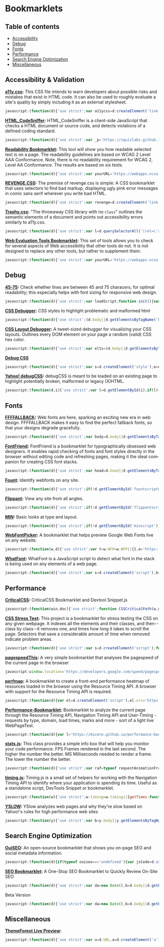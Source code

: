 # Bookmarklets

## Table of contents
* [Accessibility](#accessibility--validation)
* [Debug](#debug)
* [Fonts](#fonts)
* [Performance](#performance)
* [Search Engine Optimization](#search-engine-optimization)
* [Miscellaneous](#miscellaneous)

## Accessibility & Validation
**[a11y.css](https://github.com/ffoodd/a11y.css):** This CSS file intends to warn developers about possible risks and mistakes that exist in HTML code. It can also be used to roughly evaluate a site's quality by simply including it as an external stylesheet.

```javascript
javascript:(function(d){'use strict';var a11ycss=d.createElement('link');a11ycss.href='https://rawgit.com/ffoodd/a11y.css/master/css/a11y-en.css';a11ycss.rel='stylesheet';a11ycss.media='all';(d.body||d.getElementsByTagName('body')[0]).appendChild(a11ycss);})(document);
```

**[HTML_CodeSniffer](https://github.com/squizlabs/HTML_CodeSniffer):** HTML_CodeSniffer is a client-side JavaScript that checks a HTML document or source code, and detects violations of a defined coding standard.

```javascript
javascript:(function(d){'use strict';var _p='https://squizlabs.github.io/HTML_CodeSniffer/build/',options={path:_p};function _i(s,cb){var sc=d.createElement('script');sc.onload=function(){sc.onload=null;sc.onreadystatechange=null;cb.call(this);};sc.onreadystatechange=function(){if(/^(complete|loaded)$/.test(this.readyState)===true){sc.onreadystatechange=null;sc.onload();}};sc.src=s;(d.head||d.getElementsByTagName('head')[0]).appendChild(sc);}_i(_p+'HTMLCS.js',function(){HTMLCSAuditor.run('WCAG2AA',null,options);});})(document);
```

**[Readability Bookmarklet](http://accessibility.oit.ncsu.edu/tools/readability/):** This tool will show you how readable selected text is on a page. The readability guidelines are based on WCAG 2 Level AAA Conformance. Note, there is no readability requirement for WCAG 2, Level AA Conformance. The results are based on six tests.

```javascript
javascript:(function(d){'use strict';var yourURL='https://webapps.ncsu.edu/accessibility-readability/readability.php';function getScript(url,success){var script=d.createElement('script'),head=d.head||d.getElementsByTagName('head')[0],done=false;script.src=url;script.onload=script.onreadystatechange=function(){if(!done&&(!this.readyState||this.readyState==='loaded'||this.readyState==='complete')){done=true;success();script.onload=script.onreadystatechange=null;head.removeChild(script);}}head.appendChild(script);}getScript(yourURL,function(){});})(document);
```

**[REVENGE.CSS](https://github.com/Heydon/REVENGE.CSS):** The premise of revenge.css is simple: A CSS bookmarklet that uses selectors to find bad markup, displaying ugly pink error messages in comic sans serif wherever you write bad HTML.

```javascript
javascript:(function(d){'use strict';var revenge=d.createElement('link');revenge.href='https://rawgit.com/Heydon/REVENGE.CSS/master/revenge.css';revenge.rel='stylesheet';revenge.media='all';(d.body||d.getElementsByTagName('body')[0]).appendChild(revenge);})(document);
```

**[Trashy.css](https://t7.github.io/trashy.css/):** "The throwaway CSS library with no `class`" outlines the semantic elements of a document and points out accessibility errors similarly to a11y.css.

```javascript
javascript:(function(d){'use strict';var l=d.querySelectorAll('[rel=\'stylesheet\']'),s=d.querySelectorAll('style'),t=d.createElement('link'),n=l.length;while(n--)l[n].setAttribute('rel','');for(n=s.length;s--;)s[n].innerHTML='';t.setAttribute('rel','stylesheet');t.setAttribute('href','https://t7.github.io/trashy.css/css/bookmarklet.css');(d.head||d.getElementsByTagName('head')[0]).appendChild(t);})(document);
```

**[Web Evaluation Tools Bookmarklet](http://accessibility.oit.ncsu.edu/tools/web-evaluation-tools):** This set of tools allows you to check for several aspects of Web accessibility that other tools do not. It is not designed to replace any other tools, but rather to supplement them.

```javascript
javascript:(function(d){'use strict';var yourURL='https://webapps.ncsu.edu/web-evaluation-tools/web-evaluation-tools.php';function getScript(url,success){var script=d.createElement('script'),head=d.head||d.getElementsByTagName('head')[0],done=false;script.src=url;script.onload=script.onreadystatechange=function(){if(!done&&(!this.readyState||this.readyState==='loaded'||this.readyState==='complete')){done=true;success();script.onload=script.onreadystatechange=null;head.removeChild(script);}};head.appendChild(script);}getScript(yourURL,function(){});})(document);
```

## Debug
**[45-75](https://css-tricks.com/bookmarklet-colorize-text-45-75-characters-line-length-testing/):** Check whether lines are between 45 and 75 characers, for optimal readability; this especially helps with font sizing for responsive web design.

```javascript
javascript:(function(d){'use strict';var loadScript;function init(){var redOutline={outline:'2px solid red'},text,textyElements='p,li,dt,dd,h1,h2,h3,h4,h5,h6';$(textyElements).on('mouseover.red',function(){$(this).css(redOutline);}).on('mouseleave.red',function(){$(this).removeAttr('style');}).on('click.red',function(){text=$(this).text();var e=text.substring(0,45),t=text.substring(45,75),n=text.substring(75,text.length),r=e+'<span style="color:red;">'+t+'</span>'+n;$(this).html(r);$(textyElements).off('mouseover.red mouseleave.red click.red');$(this).removeAttr('style');});}if(typeof jQuery==='undefined'){loadScript=function loadScript(a,b){var c=d.createElement('script'),head=d.head||d.getElementsByTagName('head')[0],done=false;c.type='text/javascript';c.src=a;c.onload=c.onreadystatechange=function(){if(!done&&(!this.readyState||this.readyState==='loaded'||this.readyState==='complete')){done=true;b();}};head.appendChild(c)};loadScript('https://cdn.jsdelivr.net/jquery/1.12.3/jquery.min.js',init);}else init();})(document);
```

**[CSS Debugger](https://github.com/roykolak/css-debugger):** CSS styles to highlight problematic and malformed html

```javascript
javascript:(function(d){'use strict';(d.body||d.getElementsByTagName('body')[0]).appendChild(d.createElement('script')).src='https://roykolak.github.io/css-debugger/bookmarklet.js';})(document);
```

**[CSS Layout Debugger](https://gist.github.com/addyosmani/fd3999ea7fce242756b1):** A tweet-sized debugger for visualizing your CSS layouts. Outlines every DOM element on your page a random (valid) CSS hex color.
```javascript
javascript:(function(d){'use strict';var elts=(d.body||d.getElementsByTagName('body')[0]).getElementsByTagName('*'),i=elts.length;while(i--)elts[i].style.outline='1px solid #'+(~~(Math.random()*(1<<24))).toString(16);})(document);
```

**[Debug CSS](https://gist.github.com/ozgrozer/91e8b759a1aaff39d9d5#file-debugcss-js)**

```javascript
javascript:(function(d){'use strict';var s=d.createElement('style'),e=d.getElementById('debugCss');;s.id='debugCss';s.innerHTML='*{background-color: rgba(0, 0, 0, .05) !important;outline: 1px solid #fff !important;}';if(null==e)(d.head||d.getElementsByTagName('head')[0]).appendChild(s);else e.parentNode.removeChild(e);})(document);
```

**[Yahoo! debugCSS](https://github.com/yahoo/debugCSS):** debugCSS is meant to be loaded on an existing page to highlight potentially broken, malformed or legacy (X)HTML.

```javascript
javascript:(function(d,i){'use strict';var l=d.getElementById(i);if(l){l.parentNode.removeChild(l);return;}l=d.createElement('link');l.id=i;l.rel='stylesheet';l.type='text/css';l.href='https://yahoo.github.io/debugCSS/debugCSS.css';(d.head||d.getElementsByTagName('head')[0]).appendChild(l);})(document,'debugCSS');
```

## Fonts
**[FFFFALLBACK](http://ffffallback.com/):** Web fonts are here, sparking an exciting new era in web design. FFFFALLBACK makes it easy to find the perfect fallback fonts, so that your designs degrade gracefully.

```javascript
javascript:(function(d){'use strict';var body=d.body||d.getElementsByTagName('body')[0],scriptTag=d.createElement('script'),linkTag=d.createElement('link');scriptTag.setAttribute('src','https://rawgit.com/jbrewer/ffffallback/master/bookmarklet/ffffallback.js');linkTag.setAttribute('href','https://rawgit.com/jbrewer/ffffallback/master/bookmarklet/ffffallback.css');linkTag.setAttribute('rel','stylesheet');body.appendChild(scriptTag);body.appendChild(linkTag);})(document);
```

**[FontFriend](http://somadesign.ca/projects/fontfriend/):** Font­Friend is a book­marklet for typo­graph­i­cally obsessed web design­ers. It enables rapid check­ing of fonts and font styles directly in the browser with­out edit­ing code and refresh­ing pages, mak­ing it the ideal com­pan­ion for cre­at­ing CSS font stacks.

```javascript
javascript:(function(d){'use strict';var head=d.head||d.getElementsByTagName('head')[0],_my_script=d.createElement('script'),jqit;if(typeof jQuery==='undefined'){jqit=d.createElement('script');jqit.type='text/javascript';jqit.src='https://cdn.jsdelivr.net/jquery/1.12.3/jquery.min.js';head.appendChild(jqit);}_my_script.type='text/javascript';_my_script.src='https://rawgit.com/lewisje/font-friend/master/font-friend.js';head.appendChild(_my_script);})(document);
```

**[Fount](http://fount.artequalswork.com/):** Identify webfonts on any site.

```javascript
javascript:(function(d){'use strict';if(!d.getElementById('fountscripton')&&!d.getElementById('fountscript')){var founts=d.createElement('script');founts.src='http://fount.artequalswork.com/fount.js';founts.id='fountscript';(d.body||d.getElementsByTagName('body')[0]).appendChild(founts);}else fountReset(false);})(document);
```

**[Flippant](http://flippant.artequalswork.com/):** View any site from all angles.

```javascript
javascript:(function(d){'use strict';if(!d.getElementById('flippantscript')){var flipscript=d.createElement('script');flipscript.src='http://flippant.artequalswork.com/flippant.js';flipscript.id='flippantscript';(d.body||d.getElementsByTagName('body')[0]).appendChild(flipscript);}else flippant();})(document);
```

**[MIN](http://min.artequalswork.com/):** Basic looks at type and layout.

```javascript
javascript:(function(d){'use strict';if(!d.getElementById('minscript')){var minscript=d.createElement('script');minscript.src='http://min.artequalswork.com/min.js';minscript.id='minscript';(d.body||d.getElementsByTagName('body')[0]).appendChild(minscript);}else m();})(document);
```

**[WebFontPicker](https://github.com/danielgavrilov/WebFontPicker):** A bookmarklet that helps preview Google Web Fonts live on any website.

```javascript
javascript:(function(w,d){'use strict';var t=w.WFP=w.WFP||{},e='https:'===w.location.protocol?'https:':'http:';t.bookmarklet=3,t.Picker&&t.Picker.show(),t.attached||t.Picker||((function(t){var e=d.createElement('link');e.rel='stylesheet',e.type='text/css',e.href=t,(d.head||d.getElementsByTagName('head')[0]).appendChild(e)})(e+'//gavrilov.co.uk/wfp/WFP.css'),(function(t){var e=d.createElement('script');e.type='text/javascript',e.src=t,(d.head||d.getElementsByTagName('head')[0]).appendChild(e)})(e+'//gavrilov.co.uk/wfp/WFP.full.min.js'),t.attached=!0)})(window,document);
```

**[WhatFont](https://github.com/chengyin/WhatFont-Bookmarklet):** WhatFont is a JavaScript script to detect what font in the stack is being used on any elements of a web page.

```javascript
javascript:(function(d){'use strict';var s=d.createElement('script'),b=(d.body||d.getElementsByTagName('body')[0]),l=d.location;s.setAttribute('src','http://chengyinliu.com/wf.js?o='+encodeURIComponent(l.href)+'&t='+(new Date().getTime()));b.appendChild(s)})(document);
```

## Performance
**[CriticalCSS](https://gist.github.com/PaulKinlan/6284142):** CriticalCSS Bookmarklet and Devtool Snippet.js

```javascript
javascript:(function(win,doc){'use strict';function CSSCriticalPath(w,d,opts){var opt=opts||{},css={},splitRegex=/;(?![A-Za-z0-9])/;function pushCSS(r){if(!css[r.selectorText])css[r.selectorText]={};var styles=r.style.cssText.split(splitRegex);for(var i=0;i<styles.length;i++){if(!styles[i])continue;var pair=styles[i].split(': ');pair[0]=pair[0].trim();pair[1]=pair[1].trim();css[r.selectorText][pair[0]]=pair[1];}}function parseTree(){var height=w.innerHeight,walker=d.createTreeWalker(d,NodeFilter.SHOW_ELEMENT,function(node){return NodeFilter.FILTER_ACCEPT;},true);while(walker.nextNode()){var node=walker.currentNode,rect=node.getBoundingClientRect();if(rect.top<height||opt.scanFullPage){var rules=w.getMatchedCSSRules(node);if(!!rules)for(var r=0;r<rules.length;r++)pushCSS(rules[r]);}}}this.generateCSS=function(){var finalCSS='';for(var k in css)if(css.hasOwnProperty(k)){finalCSS+=k+' { ';for (var j in css[k])if(css[k].hasOwnProperty(j))finalCSS+=j+': '+css[k][j]+';';finalCSS+='}\n';}return finalCSS;};parseTree();}var cp=new CSSCriticalPath(win,doc),css=cp.generateCSS();console.log(css);return false;})(this,document);
```

**[ CSS Stress Test](https://github.com/andyedinborough/stress-css):** This project is a bookmarklet for stress testing the CSS on any given webpage.
It indexes all the elements and their classes, and then--class by class--it removes one, and times how long it takes to scroll the page. Selectors that save a considerable amount of time when removed indicate problem areas.

```javascript
javascript:(function(d){'use strict';var s=d.createElement('script');function doit(){if(typeof stressTest!=='undefined')stressTest.bookmarklet();else setTimeout(doit,100);}s.src='https://rawgit.com/andyedinborough/stress-css/master/stressTest.js?_='+Math.random();(d.head||d.getElementsByTagName('head')[0]).appendChild(s);doit();})(document);
```

**[pagespeedThis](https://github.com/kimblim/pagespeedThis):** A very simple bookmarklet that analyses the pagespeed of the current page in the browser

```javascript
javascript:window.location='https://developers.google.com/speed/pagespeed/insights/?url='+encodeURI(window.location);
```

**[perfmap](https://github.com/zeman/perfmap):** A bookmarklet to create a front-end performance heatmap of resources loaded in the browser using the Resource Timing API. A browser with support for the Resource Timing API is required.

```javascript
javascript:(function(d){var el=d.createElement('script');el.src='https://zeman.github.io/perfmap/perfmap.js';(d.body||d.getElementsByTagName('body')[0]).appendChild(el);})(document);
```

**[Performance-Bookmarklet](https://github.com/micmro/performance-bookmarklet):** Bookmarklet to analyze the current page through the Resource Timing API, Navigation Timing API and User-Timing - requests by type, domain, load times, marks and more - sort of a light live WebPageTest.

```javascript
javascript:(function(d){var l='https://micmro.github.io/performance-bookmarklet/dist/performanceBookmarklet.min.js',el=d.createElement('script');el.type='text/javascript';el.src=l;el.onerror=function(){alert('Looks like the Content Security Policy directive is blocking the use of bookmarklets\n\nYou can copy and paste the content of\n\n"+l+"\n\ninto your console instead\n\n(link is in console already)');console.log(l);};(d.body||d.getElementsByTagName('body')[0]).appendChild(el);})(document);
```

**[stats.js](https://github.com/mrdoob/stats.js):** This class provides a simple info box that will help you monitor your code performance. FPS Frames rendered in the last second. The higher the number the better. MS Milliseconds needed to render a frame. The lower the number the better.

```javascript
javascript:(function(d){'use strict';var raf=typeof requestAnimationFrame==='function'?requestAnimationFrame:function(f){return setTimeout(f,15);},s=d.createElement('script');s.onload=function(){var s=new Stats();function loop(){s.update();raf(loop)}s.domElement.style.cssText='position:fixed;left:0;top:0;z-index:10000';(d.body||d.getElementsByTagName('body')[0]).appendChild(s.domElement);raf(loop);};s.src='https://rawgit.com/mrdoob/stats.js/master/build/stats.min.js';(d.head||d.getElementsByTagName('head')[0]).appendChild(s);})(document);
```

**[timing.js](https://github.com/addyosmani/timing.js):** Timing.js is a small set of helpers for working with the Navigation Timing API to identify where your application is spending its time. Useful as a standalone script, DevTools Snippet or bookmarklet.

```javascript
javascript:(function(w){'use strict';w.timing=w.timing||{getTimes:function(opt){var p=w.performance||w.webkitPerformance||w.msPerformance||w.mozPerformance;if(!p){console.log('Unfortunately, your browser does not support the Navigation Timing API');return;}var timing=p.timing,api={},o=opt||{},k,f;if(timing){if(o&&!o.simple)for(k in timing)if(timing.hasOwnProperty(k))api[k]=timing[k];if(null==api.firstPaint){f=0;if(w.chrome&&w.chrome.loadTimes){f=w.chrome.loadTimes().firstPaintTime*1e3;api.firstPaintTime=f-w.chrome.loadTimes().startLoadTime*1e3;}else if(typeof p.timing.msFirstPaint==='number'){f=p.timing.msFirstPaint;api.firstPaintTime=f-p.timing.navigationStart;}if(o&&!o.simple)api.firstPaint=f}api.loadTime=timing.loadEventEnd-timing.navigationStart;api.domReadyTime=timing.domComplete-timing.domInteractive;api.readyStart=timing.fetchStart-timing.navigationStart;api.redirectTime=timing.redirectEnd-timing.redirectStart;api.appcacheTime=timing.domainLookupStart-timing.fetchStart;api.unloadEventTime=timing.unloadEventEnd-timing.unloadEventStart;api.lookupDomainTime=timing.domainLookupEnd-timing.domainLookupStart;api.connectTime=timing.connectEnd-timing.connectStart;api.requestTime=timing.responseEnd-timing.requestStart;api.initDomTreeTime=timing.domInteractive-timing.responseEnd;api.loadEventTime=timing.loadEventEnd-timing.loadEventStart;}return api;},printTable:function(opts){var table={},data=this.getTimes(opts);Object.keys(data).sort().forEach(function(k){table[k]={ms:data[k],s:+(data[k]/1e3).toFixed(2)};});console.table(table)},printSimpleTable:function(){this.printTable({simple:true});}};return w.timing.printSimpleTable();})(this);
```

**[YSLOW](http://yslow.org/):** YSlow analyzes web pages and why they're slow based on Yahoo!'s rules for high performance web sites

```javascript
javascript:(function(y){'use strict';var b=y.body||y.getElementsByTagName('body')[0],p=b.appendChild(y.createElement('iframe')),o=p.contentWindow.document;p.id='YSLOW-bookmarklet';p.style.cssText='display:none';o.open().write('<head></head><body onload="YUI_config={win:window.parent,doc:window.parent.document};var d=document;(d.head||d.getElementsByTagName(\'head\')[0]).appendChild(d.createElement(\'script\')).src=\'http://yslow.org/yslow-bookmarklet.js\'"></body>');o.close();})(document);
```

## Search Engine Optimization
**[OuiSEO](https://github.com/carlsednaoui/seo-bookmarklet):** An open-source bookmarklet that shows you on-page SEO and social metadata information.

```javascript
javascript:(function(d){if(typeof ouiseo==='undefined'){var jsCode=d.createElement('script');jsCode.setAttribute('src','https://carlsednaoui.s3.amazonaws.com/ouiseo/ouiseo.min.js');(d.body||d.getElementsByTagName('body')[0]).appendChild(jsCode);}else if(ouiseo&&!d.getElementById('ouiseo')){ouiseo();}else console.log('OuiSEO is already open');})(document);
```

**[SEO Bookmarklet](http://twkm.ca/projects/seo-bookmarklet):** A One-Stop SEO Bookmarklet to Quickly Review On-Site SEO

```javascript
javascript:(function(d){'use strict';var da=new Date(),b=d.body||d.getElementsByTagName('body')[0],ex=d.getElementById('twkmSEOScript'),z;try{if(!b)throw new ReferenceError('The body has not loaded yet.');if(!ex){z=d.createElement('script');z.setAttribute('src','https://twkm.ca/min/f=gadgets/resources/seo-bookmarklet/seo-stable.js?ts='+da.getTime());z.setAttribute('id','twkmSEOScript');z.setAttribute('class','03');b.appendChild(z);}else twkm_closeThisBox();}catch(_){console.log(_.message);}})(document);
```

Beta Version

```javascript
javascript:(function(d){'use strict';var da=new Date(),b=d.body||d.getElementsByTagName('body')[0],ex=d.getElementById('twkmSEOScript'),z;try{if(!b)throw new ReferenceError('The body has not loaded yet.');if(!ex){z=d.createElement('script');z.setAttribute('src','https://twkm.ca/min/f=gadgets/resources/seo-bookmarklet/seo-latest.js?ts='+da.getTime());z.setAttribute('id','twkmSEOScript');z.setAttribute('class','03');b.appendChild(z);}else twkm_closeThisBox();}catch(_){console.log(_.message);}})(document);
```

## Miscellaneous
**[ThemeForest Live Preview](https://gist.github.com/ozgrozer/91e8b759a1aaff39d9d5#file-themeforestlivepreview-js):**

```javascript
javascript:(function(d){'use strict';var u=d.URL,a=d.createElement('a'),v=['themeforest.net','www.themeforest.net'],l,s;a.href=u;if(v.indexOf(a.hostname)!==-1){l=d.getElementsByClassName('btn-icon live-preview')[0].href;s=document.createElement('script');s.src='https://akillidergi.com/app/themeforest/findNextURL.js?url='+encodeURIComponent(l);if(!(d.head||d.getElementsByTagName('head')[0]).appendChild(s))console.warn("Script tag couldn't be created!");}else console.error('This bookmarklet only runs on Themeforest pages.');})(document);
```
